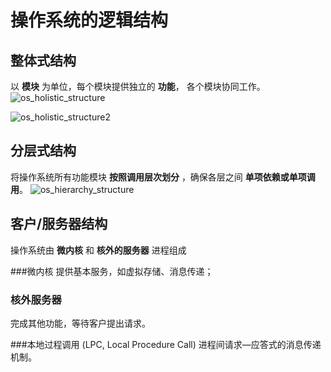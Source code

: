 # 操作系统的逻辑结构
## 整体式结构
以 **模块** 为单位，每个模块提供独立的 **功能**， 各个模块协同工作。
![os_holistic_structure](/assets/os_holistic_structure.png)

![os_holistic_structure2](/assets/os_holistic_structure2.png)

## 分层式结构
将操作系统所有功能模块 **按照调用层次划分** ，确保各层之间 **单项依赖或单项调用**。
![os_hierarchy_structure](/assets/os_hierarchy_structure.png)

## 客户/服务器结构
操作系统由 **微内核** 和 **核外的服务器** 进程组成

###微内核
提供基本服务，如虚拟存储、消息传递；

### 核外服务器
完成其他功能，等待客户提出请求。

###本地过程调用 (LPC, Local Procedure Call)
进程间请求—应答式的消息传递机制。
